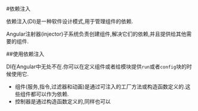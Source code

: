 #依赖注入

依赖注入(DI)是一种软件设计模式,用于管理组件的依赖.

Angular注射器(injector)子系统负责创建组件,解决它们的依赖,并且提供给其他需要的组件.

##使用依赖注入

DI在Angular中无处不在.你可以在定义组件或者给模块提供`run`或者`config`块的时候使用它.
*  组件(服务,指令,过滤器和动画)是通过可注入的工厂方法或构造函数定义的.这些组件都可以作为依赖.
* 控制器是通过构造函数定义的,同样也可以

